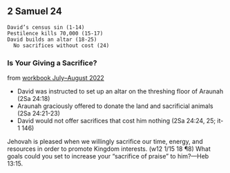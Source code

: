 ## 2 Samuel 24

```
David’s census sin (1-14)
Pestilence kills 70,000 (15-17)
David builds an altar (18-25)
  No sacrifices without cost (24)
```

### Is Your Giving a Sacrifice?

from [workbook July–August 2022](https://www.jw.org/en/library/jw-meeting-workbook/july-august-2022-mwb/Life-and-Ministry-Meeting-Schedule-for-July-25-31-2022/Is-Your-Giving-a-Sacrifice/)

- David was instructed to set up an altar on the threshing floor of Araunah (2Sa 24:18)
- Araunah graciously offered to donate the land and sacrificial animals (2Sa 24:21-23)
- David would not offer sacrifices that cost him nothing (2Sa 24:24, 25; it-1 146)

Jehovah is pleased when we willingly sacrifice our time, energy, and resources in order to promote Kingdom interests. (w12 1/15 18 ¶8) What goals could you set to increase your “sacrifice of praise” to him?​—Heb 13:15.
